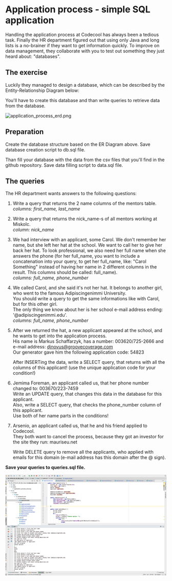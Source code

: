 # Application process - simple SQL application

Handling the application process at Codecool has always been a tedious task. Finally the HR department figured out that using only Java and long lists is a no-brainer if they want to get information quickly. To improve on data management, they collaborate with you to test out something they just heard about: "databases".

## The exercise

Luckily they managed to design a database, which can be described by the Entity-Relationship Diagram below:

You'll have to create this database and than write queries to retrieve data from the database.

![application_process_erd.png](/media/application_process_erd.png)

## Preparation

Create the database structure based on the ER Diagram above. Save database creation script to db.sql file.

Than fill your database with the data from the csv files that you'll find in the github repository. Save data filling script to data.sql file.

## The queries

The HR department wants answers to the following questions:

1.  Write a query that returns the 2 name columns of the mentors table.  
    *columns: first\_name, last\_name*
2.  Write a query that returns the nick_name-s of all mentors working at Miskolc.  
    *column: nick\_name*
3.  We had interview with an applicant, some Carol. We don't remember her name, but she left her hat at the school. We want to call her to give her back her hat. To look professional, we also need her full name when she answers the phone (for her full\_name, you want to include a concatenation into your query, to get her full\_name, like: "Carol Something" instead of having her name in 2 different columns in the result. This columns should be called: full\_name).  
    *columns: full\_name, phone\_number*
4.  We called Carol, and she said it's not her hat. It belongs to another girl, who went to the famous Adipiscingenimmi University.  
    You should write a query to get the same informations like with Carol, but for this other girl.  
    The only thing we know about her is her school e-mail address ending: '@adipiscingenimmi.edu'.  
    *columns: full\_name, phone\_number*
5.  After we returned the hat, a new applicant appeared at the school, and he wants to get into the application process.  
    His name is Markus Schaffarzyk, has a number: 003620/725-2666 and e-mail address: djnovus@groovecoverage.com  
    Our generator gave him the following application code: 54823

    After INSERTing the data, write a SELECT query, that returns with all the columns of this applicant! (use the unique application code for your condition!)

6.  Jemima Foreman, an applicant called us, that her phone number changed to: 003670/223-7459  
    Write an UPDATE query, that changes this data in the database for this applicant.  
    Also, write a SELECT query, that checks the phone_number column of this applicant.  
    Use both of her name parts in the conditions!
7.  Arsenio, an applicant called us, that he and his friend applied to Codecool.  
    They both want to cancel the process, because they got an investor for the site they run: mauriseu.net

    Write DELETE query to remove all the applicants, who applied with emails for this domain (e-mail address has this domain after the @ sign).


**Save your queries to queries.sql file.**

![picture](screenshots/BASICsql.png)
